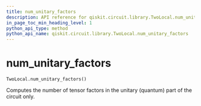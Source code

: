 ```yaml
---
title: num_unitary_factors
description: API reference for qiskit.circuit.library.TwoLocal.num_unitary_factors
in_page_toc_min_heading_level: 1
python_api_type: method
python_api_name: qiskit.circuit.library.TwoLocal.num_unitary_factors
---
```


# num\_unitary\_factors

<span id="qiskit.circuit.library.TwoLocal.num_unitary_factors" />

`TwoLocal.num_unitary_factors()`

Computes the number of tensor factors in the unitary (quantum) part of the circuit only.

